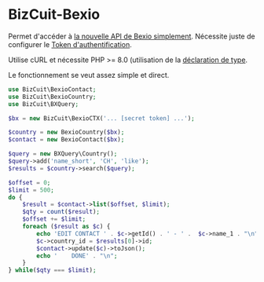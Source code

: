 # BizCuit-Bexio

Permet d'accéder à [la nouvelle API de Bexio simplement](https://docs.bexio.com/#section/New-API-Portal). Nécessite juste de configurer le [Token d'authentification](https://docs.bexio.com/#section/Authentication/API-Tokens).

Utilise cURL et nécessite PHP >= 8.0 (utilisation de la [déclaration de type](https://www.php.net/manual/en/language.types.declarations.php).

Le fonctionnement se veut assez simple et direct.


```php
use BizCuit\BexioContact;
use BizCuit\BexioCountry;
use BizCuit\BXQuery;

$bx = new BizCuit\BexioCTX('... [secret token] ...');

$country = new BexioCountry($bx);
$contact = new BexioContact($bx);

$query = new BXQuery\Country();
$query->add('name_short', 'CH', 'like');
$results = $country->search($query);

$offset = 0;
$limit = 500;
do {
    $result = $contact->list($offset, $limit);
    $qty = count($result);
    $offset += $limit;
    foreach ($result as $c) {
        echo 'EDIT CONTACT ' . $c->getId() . ' - ' .  $c->name_1 . "\n";
        $c->country_id = $results[0]->id;
        $contact->update($c)->toJson();
        echo '    DONE' . "\n";
    }
} while($qty === $limit);

```

